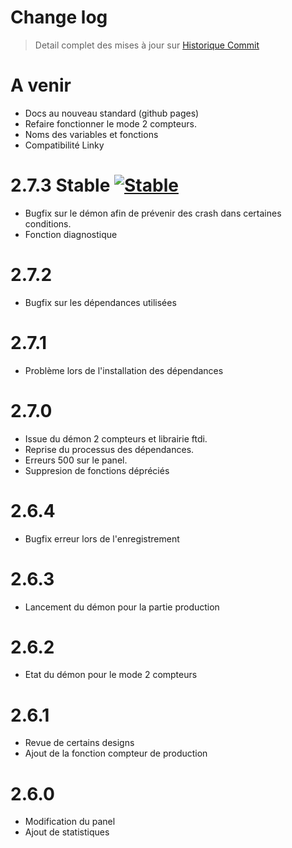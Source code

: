 Change log
==========

> Detail complet des mises à jour sur [Historique
> Commit](https://github.com/Jeedom-Plugins-Extra/plugin-teleinfo/commits/master)


A venir
=====
- Docs au nouveau standard (github pages)
- Refaire fonctionner le mode 2 compteurs.
- Noms des variables et fonctions
- Compatibilité Linky

2.7.3 Stable [![Stable](https://img.shields.io/badge/version-stable-brightgreen.svg?longCache=true&style=flat-square)](https://github.com/Jeedom-Plugins-Extra/plugin-teleinfo/releases)
=====
- Bugfix sur le démon afin de prévenir des crash dans certaines conditions.
- Fonction diagnostique

2.7.2
=====
- Bugfix sur les dépendances utilisées

2.7.1
=====
- Problème lors de l'installation des dépendances

2.7.0
=====
- Issue du démon 2 compteurs et librairie ftdi.
- Reprise du processus des dépendances.
- Erreurs 500 sur le panel.
- Suppresion de fonctions dépréciés

2.6.4
=====
- Bugfix erreur lors de l'enregistrement

2.6.3
=====
- Lancement du démon pour la partie production

2.6.2
=====
- Etat du démon pour le mode 2 compteurs

2.6.1
=====
- Revue de certains designs
- Ajout de la fonction compteur de production

2.6.0
=====
- Modification du panel
- Ajout de statistiques
